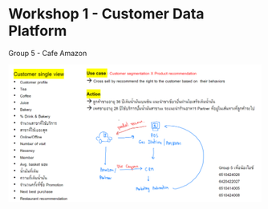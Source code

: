 # Workshop 1 - Customer Data Platform

Group 5 - Cafe Amazon

![This is an image](/Workshop_1_CustomerDataPlatform/assets/images/s1.png)